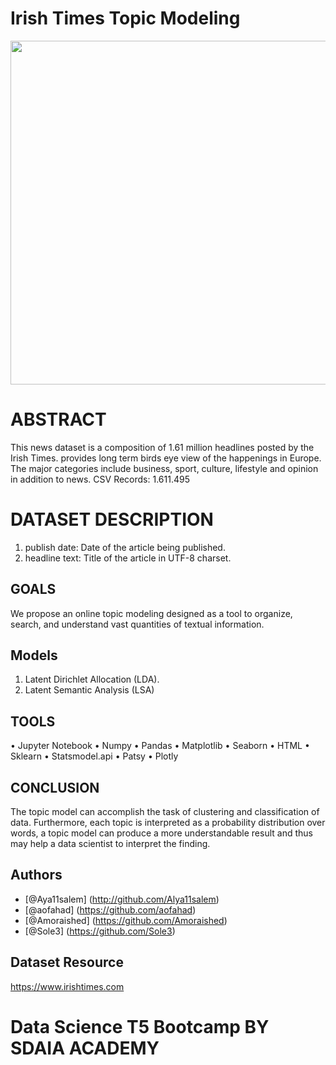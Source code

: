 # Irish Times Topic Modeling

<p align="center" width="100%">
<img src="https://www.irishtimes.com/polopoly_fs/1.2393653.1444938396!/image/image.jpg_gen/derivatives/box_620_330/image.jpg" width="550" length="100" style="display: block; margin: 0 auto"/>
</p>




# ABSTRACT
This news dataset is a composition of 1.61 million headlines posted by the Irish Times.
provides long term birds eye view of the happenings in Europe. The major categories include business, sport, culture, lifestyle and opinion in addition to news.
CSV Records: 1.611.495


# DATASET DESCRIPTION 
1. publish date: Date of the article being published.
2.  headline text: Title of the article in UTF-8 charset.

## GOALS
We propose an online topic modeling designed as a tool to organize, search, and understand vast quantities of textual information.

## Models
1. Latent Dirichlet Allocation (LDA).
2. Latent Semantic Analysis (LSA)

## TOOLS
• Jupyter Notebook
• Numpy
• Pandas
• Matplotlib
• Seaborn
• HTML
• Sklearn
• Statsmodel.api
• Patsy
• Plotly

## CONCLUSION
The topic model can accomplish the task of clustering and classification of data. Furthermore, each topic is interpreted as a probability distribution over words, a topic model can produce a more understandable result and thus may help a data scientist to interpret the finding.


## Authors 
- [@Aya11salem] (http://github.com/Alya11salem)
- [@aofahad] (https://github.com/aofahad) 
- [@Amoraished] (https://github.com/Amoraished)
- [@Sole3] (https://github.com/Sole3)


## Dataset Resource
https://www.irishtimes.com

# Data Science T5 Bootcamp BY SDAIA ACADEMY
